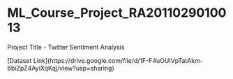 # ML_Course_Project_RA2011029010013
<p>Project Title - Twitter Sentiment Analysis</p>
[Dataset Link](https://drive.google.com/file/d/1F-F4uOUIVpTatAkm-6biZpZ4AyiXqKqj/view?usp=sharing)
